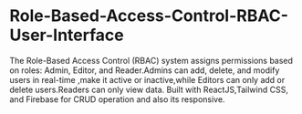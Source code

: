 # Role-Based-Access-Control-RBAC-User-Interface
The Role-Based Access Control (RBAC) system assigns permissions based on roles: Admin, Editor, and Reader.Admins can add, delete, and modify users in real-time ,make it active or inactive,while Editors can only add or delete users.Readers can only view data. Built with ReactJS,Tailwind CSS, and Firebase for CRUD operation and also its responsive.  
